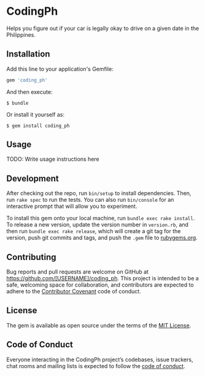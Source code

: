 # CodingPh

Helps you figure out if your car is legally okay to drive on a given date in the Philippines.

## Installation

Add this line to your application's Gemfile:

```ruby
gem 'coding_ph'
```

And then execute:

    $ bundle

Or install it yourself as:

    $ gem install coding_ph

## Usage

TODO: Write usage instructions here

## Development

After checking out the repo, run `bin/setup` to install dependencies. Then, run `rake spec` to run the tests. You can also run `bin/console` for an interactive prompt that will allow you to experiment.

To install this gem onto your local machine, run `bundle exec rake install`. To release a new version, update the version number in `version.rb`, and then run `bundle exec rake release`, which will create a git tag for the version, push git commits and tags, and push the `.gem` file to [rubygems.org](https://rubygems.org).

## Contributing

Bug reports and pull requests are welcome on GitHub at https://github.com/[USERNAME]/coding_ph. This project is intended to be a safe, welcoming space for collaboration, and contributors are expected to adhere to the [Contributor Covenant](http://contributor-covenant.org) code of conduct.

## License

The gem is available as open source under the terms of the [MIT License](https://opensource.org/licenses/MIT).

## Code of Conduct

Everyone interacting in the CodingPh project’s codebases, issue trackers, chat rooms and mailing lists is expected to follow the [code of conduct](https://github.com/[USERNAME]/coding_ph/blob/master/CODE_OF_CONDUCT.md).
